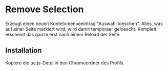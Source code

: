 # Remove Selection
Erzeugt einen neuen Kontetxmenueeintrag "Auswahl loeschen". 
Alles, was auf einer Seite markiert wird, wird damit temporaer geloescht. 
Komplett erscheint das ganze erst nach einem Reload der Seite.

## Installation
Kopiere die uc.js-Datei in den Chromeordner des Profils.

